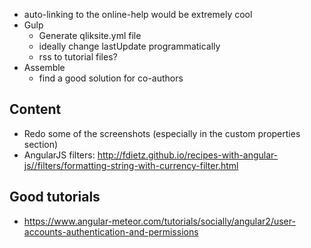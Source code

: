 - auto-linking to the online-help would be extremely cool
- Gulp
	- Generate qliksite.yml file
	- ideally change lastUpdate programmatically
	- rss to tutorial files?
- Assemble
	- find a good solution for co-authors

## Content
- Redo some of the screenshots (especially in the custom properties section)
- AngularJS filters: http://fdietz.github.io/recipes-with-angular-js//filters/formatting-string-with-currency-filter.html

## Good tutorials

- https://www.angular-meteor.com/tutorials/socially/angular2/user-accounts-authentication-and-permissions
